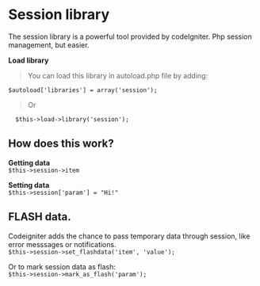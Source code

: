 # Session library
The session library is a powerful tool provided by codeIgniter. Php session management, but easier.

**Load library**<br>
> You can load this library in autoload.php file by adding:

```
$autoload['libraries'] = array('session');
```
> Or
```
  $this->load->library('session');
```

## How does this work?

**Getting data**<br>
``$this->session->item``

**Setting data**<br>
``$this->session['param'] = "Hi!"``

## FLASH data.
Codeigniter adds the chance to pass temporary data through session, like error messsages or notifications.<br>
``$this->session->set_flashdata('item', 'value');``

Or to mark session data as flash: <br>
``$this->session->mark_as_flash('param');``
